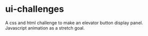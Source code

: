 # ui-challenges

A css and html challenge to make an elevator button display panel. Javascript animation as a stretch goal.
